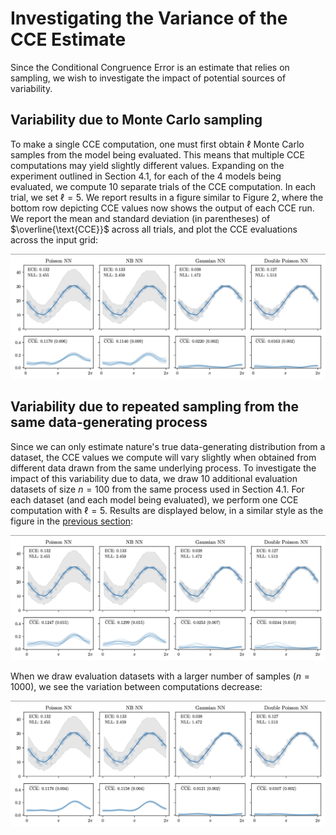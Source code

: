 # Investigating the Variance of the CCE Estimate

Since the Conditional Congruence Error is an estimate that relies on sampling, we wish to investigate the impact of potential sources of variability.

## Variability due to Monte Carlo sampling

To make a single CCE computation, one must first obtain $\ell$ Monte Carlo samples from the model being evaluated. This means that multiple CCE computations may yield slightly different values. Expanding on the experiment outlined in Section 4.1, for each of the 4 models being evaluated, we compute 10 separate trials of the CCE computation. In each trial, we set $\ell=5$. We report results in a figure similar to Figure 2, where the bottom row depicting CCE values now shows the output of each CCE run. We report the mean and standard deviation (in parentheses) of $\overline{\text{CCE}}$ across all trials, and plot the CCE evaluations across the input grid:

![CCE values obtained from 10 separate computations](probcal/figures/artifacts/cce-variance/variability_due_to_monte_carlo.png)

## Variability due to repeated sampling from the same data-generating process

Since we can only estimate nature's true data-generating distribution from a dataset, the CCE values we compute will vary slightly when obtained from different data drawn from the same underlying process. To investigate the impact of this variability due to data, we draw 10 additional evaluation datasets of size $n=100$ from the same process used in Section 4.1. For each dataset (and each model being evaluated), we perform one CCE computation with $\ell = 5$. Results are displayed below, in a similar style as the figure in the [previous section](#variability-due-to-monte-carlo-sampling):

![CCE values obtained from 10 separate datasets, n=100](probcal/figures/artifacts/cce-variance/variability_due_to_data_small_n.png)

When we draw evaluation datasets with a larger number of samples ($n=1000$), we see the variation between computations decrease:

![CCE values obtained from 10 separate datasets, n=1000](probcal/figures/artifacts/cce-variance/variability_due_to_data_large_n.png)

